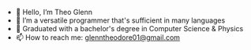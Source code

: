 - 👋 Hello, I’m Theo Glenn
- 👀 I’m a versatile programmer that's sufficient in many languages
- 🌱 Graduated with a bachelor's degree in Computer Science & Physics
- 📫 How to reach me: glenntheodore01@gmail.com

<!---
TGlenn44/TGlenn44 is a ✨ special ✨ repository because its `README.md` (this file) appears on your GitHub profile.
You can click the Preview link to take a look at your changes.
--->
